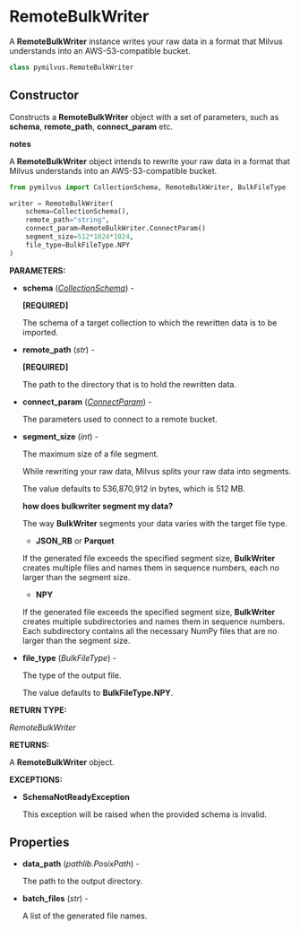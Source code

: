 # RemoteBulkWriter

A __RemoteBulkWriter__ instance writes your raw data in a format that Milvus understands into an AWS-S3-compatible bucket.

```python
class pymilvus.RemoteBulkWriter
```

## Constructor

Constructs a __RemoteBulkWriter__ object with a set of parameters, such as __schema__, __remote_path__, __connect_param__ etc.

<div class="admonition note">

<p><b>notes</b></p>

<p>A <strong>RemoteBulkWriter</strong> object intends to rewrite your raw data in a format that Milvus understands into an AWS-S3-compatible bucket.</p>

</div>

```python
from pymilvus import CollectionSchema, RemoteBulkWriter, BulkFileType

writer = RemoteBulkWriter(
    schema=CollectionSchema(),
    remote_path="string",
    connect_param=RemoteBulkWriter.ConnectParam()
    segment_size=512*1024*1024,
    file_type=BulkFileType.NPY
)
```

__PARAMETERS:__

- __schema__ (_[CollectionSchema](./ORM-CollectionSchema)_) -

    __[REQUIRED]__

    The schema of a target collection to which the rewritten data is to be imported.

- __remote_path__ (_str_) -

    __[REQUIRED]__

    The path to the directory that is to hold the rewritten data.

- __connect_param__ (_[ConnectParam](./RemoteBulkWriter-S3ConnectParam)_) -

    The parameters used to connect to a remote bucket.

- __segment_size__ (_int_) -

    The maximum size of a file segment.

    While rewriting your raw data, Milvus splits your raw data into segments.

    The value defaults to 536,870,912 in bytes, which is 512 MB.

    <div class="admonition note">

    <p><b>how does bulkwriter segment my data?</b></p>

    <p>The way <strong>BulkWriter</strong> segments your data varies with the target file type.</p>
    <ul>
    <li><strong>JSON_RB</strong> or <strong>Parquet</strong></li>
    </ul>
    <p>If the generated file exceeds the specified segment size, <strong>BulkWriter</strong> creates multiple files and names them in sequence numbers, each no larger than the segment size.</p>
    <ul>
    <li><strong>NPY</strong></li>
    </ul>
    <p>If the generated file exceeds the specified segment size, <strong>BulkWriter</strong> creates multiple subdirectories and names them in sequence numbers. Each subdirectory contains all the necessary NumPy files that are no larger than the segment size.</p>

    </div>

- __file_type__ (_BulkFileType_) -

    The type of the output file.

    The value defaults to __BulkFileType.NPY__. 

__RETURN TYPE:__

_RemoteBulkWriter_

__RETURNS:__

A __RemoteBulkWriter__ object.

__EXCEPTIONS:__

- __SchemaNotReadyException__

    This exception will be raised when the provided schema is invalid.

## Properties

- __data_path__ (_pathlib.PosixPath_) -

    The path to the output directory.

- __batch_files__ (_str_) -

    A list of the generated file names.
